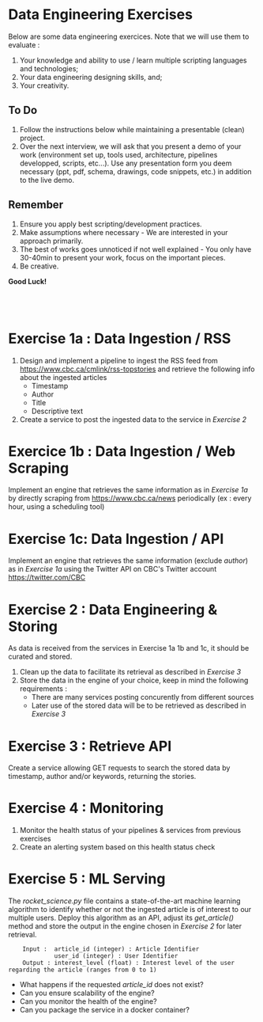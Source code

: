# Data Engineering Exercises

Below are some data engineering exercices. Note that we will use them to evaluate : 
1. Your knowledge and ability to use / learn multiple scripting languages and technologies;
2. Your data engineering designing skills, and;
3. Your creativity.

## To Do 
1. Follow the instructions below while maintaining a presentable (clean) project. 
2. Over the next interview, we will ask that you present a demo of your work (environment set up, tools used, architecture, pipelines developped, scripts, etc...).
Use any presentation form you deem necessary (ppt, pdf, schema, drawings, code snippets, etc.) in addition to the live demo.

## Remember 
1. Ensure you apply best scripting/development practices.
2. Make assumptions where necessary - We are interested in your approach primarily.
3. The best of works goes unnoticed if not well explained - You only have 30-40min to present your work, focus on the important pieces.
4. Be creative.

**Good Luck!**
<br></br>
<br></br>


# Exercise 1a : Data Ingestion / RSS
1. Design and implement a pipeline to ingest the RSS feed from https://www.cbc.ca/cmlink/rss-topstories and retrieve the following info about the ingested articles
    * Timestamp
    * Author
    * Title
    * Descriptive text
2. Create a service to post the ingested data to the service in *Exercise 2*

# Exercice 1b : Data Ingestion / Web Scraping
Implement an engine that retrieves the same information as in *Exercise 1a* by directly scraping from https://www.cbc.ca/news periodically (ex : every hour, using a scheduling tool) 

# Exercise 1c: Data Ingestion / API 
Implement an engine that retrieves the same information (exclude *author*) as in *Exercise 1a* using the Twitter API on CBC's Twitter account https://twitter.com/CBC

# Exercise 2 : Data Engineering & Storing
As data is received from the services in Exercise 1a 1b and 1c, it should be curated and stored. 
1. Clean up the data to facilitate its retrieval as described in *Exercise 3*
2. Store the data in the engine of your choice, keep in mind the following requirements : 
    * There are many services posting concurently from different sources
    * Later use of the stored data will be to be retrieved as described in *Exercise 3*

# Exercise 3 : Retrieve API
Create a service allowing GET requests to search the stored data by timestamp, author and/or keywords, returning the stories.

# Exercise 4 : Monitoring
1. Monitor the health status of your pipelines & services from previous exercises
2. Create an alerting system based on this health status check

# Exercise 5 : ML Serving
The *rocket_science.py* file contains a state-of-the-art machine learning algorithm to identify whether or not the ingested article is of interest to our multiple users. Deploy this algorithm as an API, adjust its *get_article()* method and store the output in the engine chosen in *Exercise 2* for later retrieval.
```
	Input :  article_id (integer) : Article Identifier
	         user_id (integer) : User Identifier
    Output : interest_level (float) : Interest level of the user regarding the article (ranges from 0 to 1)
```
  * What happens if the requested *article_id* does not exist?
  * Can you ensure scalability of the engine?
  * Can you monitor the health of the engine?
  * Can you package the service in a docker container?

